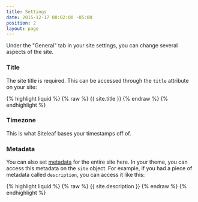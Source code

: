```yaml
---
title: Settings
date: 2015-12-17 08:02:00 -05:00
position: 2
layout: page
---
```


Under the "General" tab in your site settings, you can change several aspects of the site.

### Title

The site title is required. This can be accessed through the `title` attribute on your site:

{% highlight liquid %}
{% raw %}
{{ site.title }}
{% endraw %}
{% endhighlight %}

### Timezone

This is what Siteleaf bases your timestamps off of.

### Metadata

You can also set [metadata](/managing-content/metadata) for the entire site here. In your theme, you can access this metadata on the `site` object. For example, if you had a piece of metadata called `description`, you can access it like this:

{% highlight liquid %}
{% raw %}
{{ site.description }}
{% endraw %}
{% endhighlight %}
